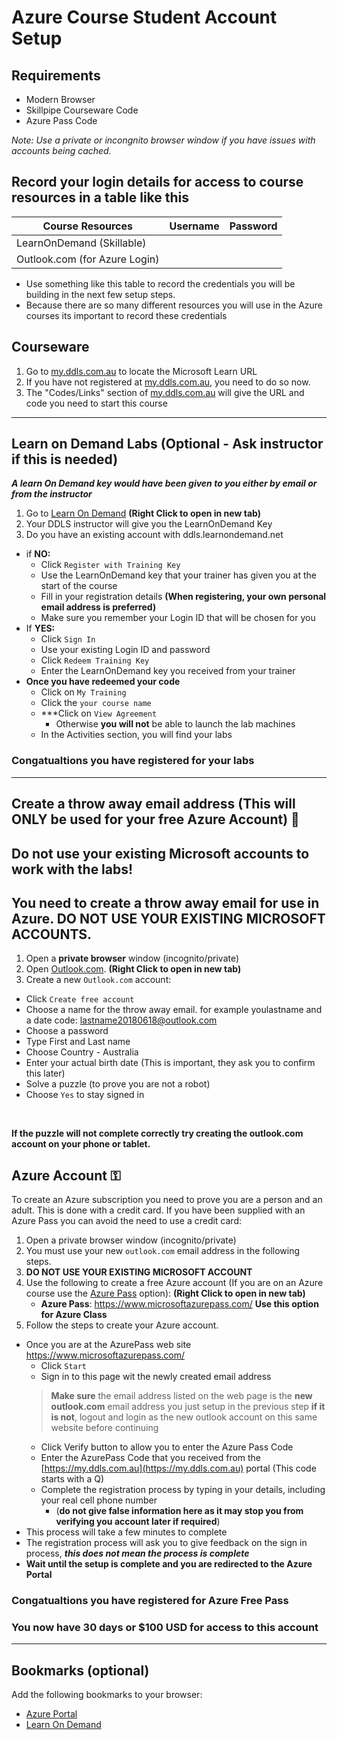 
# Azure Course Student Account Setup

## Requirements

* Modern Browser
* Skillpipe Courseware Code
* Azure Pass Code

_Note: Use a private or incongnito browser window if you have issues with accounts being cached._ 

## Record your login details for access to course resources in a table like this

Course Resources| Username| Password
---|---|---
LearnOnDemand (Skillable)||
Outlook.com (for Azure Login)||

- Use something like this table to record the credentials you will be building in the next few setup steps.
- Because there are so many different resources you will use in the Azure courses its important to record these credentials

## Courseware

1. Go to [my.ddls.com.au](my.ddls.com.au) to locate the Microsoft Learn URL
3. If you have not registered at [my.ddls.com.au](my.ddls.com.au), you need to do so now.
4. The "Codes/Links" section of [my.ddls.com.au](my.ddls.com.au) will give the URL and code you need to start this course


---

## Learn on Demand Labs  (Optional - Ask instructor if this is needed)

***A learn On Demand key would have been given to you either by email or from the instructor***

1. Go to [Learn On Demand](https://ddls.learnondemand.net) **(Right Click to open in new tab)**
2. Your DDLS instructor will give you the LearnOnDemand Key
3. Do you have an existing account with ddls.learnondemand.net
- if **NO:**
  - Click `Register with Training Key`  
  - Use the LearnOnDemand key that your trainer has given you at the start of the course
  - Fill in your registration details **(When registering, your own personal email address is preferred)**
  - Make sure you remember your Login ID that will be chosen for you
- If **YES:**
  - Click ```Sign In```
  - Use your existing Login ID and password
  - Click ```Redeem Training Key```
  - Enter the LearnOnDemand key you received from your trainer
- **Once you have redeemed your code**
  - Click on ```My Training```
  - Click the ```your course name```
  - ***Click on ```View Agreement``` 
    - Otherwise **you will not** be able to launch the lab machines
  - In the Activities section, you will find your labs

### Congatualtions you have registered for your labs

---

## Create a throw away email address (This will ONLY be used for your free Azure Account) 📧

## Do not use your existing Microsoft accounts to work with the labs!

## You need to create a throw away email for use in Azure. **DO NOT USE YOUR EXISTING MICROSOFT ACCOUNTS.**
1. Open a **private browser** window (incognito/private)
3. Open [Outlook.com](https://outlook.live.com/owa/). **(Right Click to open in new tab)**
4. Create a new `Outlook.com` account:
  - Click ```Create free account```
  - Choose a name for the throw away email. for example youlastname and a date code: lastname20180618@outlook.com
  - Choose a password
  - Type First and Last name
  - Choose Country - Australia
  - Enter your actual birth date (This is important, they ask you to confirm this later)
  - Solve a puzzle (to prove you are not a robot)
  - Choose ```Yes``` to stay signed in
<BR>
  
**If the puzzle will not complete correctly try creating the outlook.com account on your phone or tablet.**

## Azure Account ⚿

To create an Azure subscription you need to prove you are a person and an adult. This is done with a credit card. If you have been supplied with an Azure Pass you can avoid the need to use a credit card:

1. Open a private browser window (incognito/private)
1. You must use your new `outlook.com` email address in the following steps.
1. **DO NOT USE YOUR EXISTING MICROSOFT ACCOUNT**
1. Use the following to create a free Azure account (If you are on an Azure course use the [Azure Pass](https://www.microsoftazurepass.com/) option):  **(Right Click to open in new tab)**
   * **Azure Pass**: https://www.microsoftazurepass.com/ **Use this option for Azure Class**
1. Follow the steps to create your Azure account.
  - Once you are at the AzurePass web site https://www.microsoftazurepass.com/
    - Click ```Start```
    - Sign in to this page wit the newly created email address
    > **Make sure** the email address listed on the web page is the **new outlook.com** email address you just setup in the previous step
    > **if it is not**, logout and login as the new outlook account on this same website before continuing 
    - Click Verify button to allow you to enter the Azure Pass Code 
    - Enter the AzurePass Code that you received from the [https://my.ddls.com.au](https://my.ddls.com.au) portal (This code starts with a Q)
    - Complete the registration process by typing in your details, including your real cell phone number 
      - (**do not give false information here as it may stop you from verifying you account later if required**)
  - This process will take a few minutes to complete  
  - The registration process will ask you to give feedback on the sign in process, ***this does not mean the process is complete***
  - **Wait until the setup is complete and you are redirected to the Azure Portal**

### Congatualtions you have registered for Azure Free Pass 
### You now have 30 days or $100 USD for access to this account

---

## Bookmarks (optional)

Add the following bookmarks to your browser:

* [Azure Portal](https://portal.azure.com/)
* [Learn On Demand](https://ddls.learnondemand.net)
